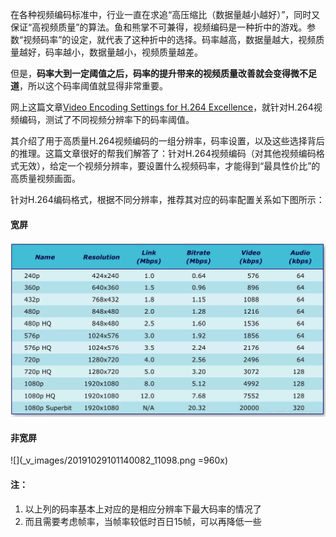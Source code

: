 在各种视频编码标准中，行业一直在求追“高压缩比（数据量越小越好）”，同时又保证“高视频质量”的算法。鱼和熊掌不可兼得，视频编码是一种折中的游戏。参数“视频码率”的设定，就代表了这种折中的选择。码率越高，数据量越大，视频质量越好，码率越小，数据量越小，视频质量越差。  

但是，**码率大到一定阈值之后，码率的提升带来的视频质量改善就会变得微不足道**，所以这个码率阈值就显得非常重要。  

网上这篇文章[Video Encoding Settings for H.264 Excellence](http://www.lighterra.com/papers/videoencodingh264/#maximumkeyframeinterval)，就针对H.264视频编码，测试了不同视频分辨率下的码率阈值。  

其介绍了用于高质量H.264视频编码的一组分辨率，码率设置，以及这些选择背后的推理。这篇文章很好的帮我们解答了：针对H.264视频编码（对其他视频编码格式无效），给定一个视频分辨率，要设置什么视频码率，才能得到“最具性价比”的高质量视频画面。  

针对H.264编码格式，根据不同分辨率，推荐其对应的码率配置关系如下图所示：  

#### 宽屏  

![](_v_images/20191029101042996_2544.png)  


#### 非宽屏  

![](_v_images/20191029101140082_11098.png =960x)  


#### 注：  

1. 以上列的码率基本上对应的是相应分辨率下最大码率的情况了
2. 而且需要考虑帧率，当帧率较低时百日15帧，可以再降低一些